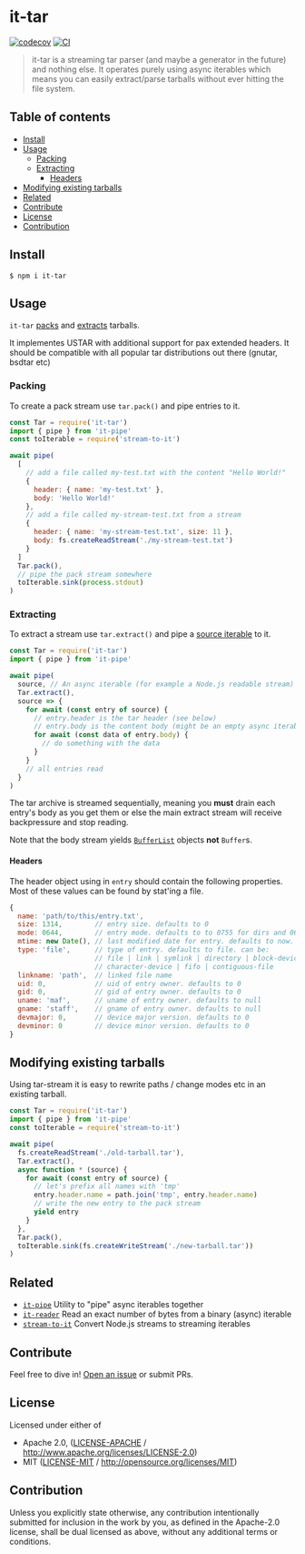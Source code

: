 # it-tar <!-- omit in toc -->

[![codecov](https://img.shields.io/codecov/c/github/alanshaw/it-tar.svg?style=flat-square)](https://codecov.io/gh/alanshaw/it-tar)
[![CI](https://img.shields.io/github/workflow/status/alanshaw/it-tar/test%20&%20maybe%20release/master?style=flat-square)](https://github.com/alanshaw/it-tar/actions/workflows/js-test-and-release.yml)

> it-tar is a streaming tar parser (and maybe a generator in the future) and nothing else. It operates purely using async iterables which means you can easily extract/parse tarballs without ever hitting the file system.

## Table of contents <!-- omit in toc -->

- [Install](#install)
- [Usage](#usage)
  - [Packing](#packing)
  - [Extracting](#extracting)
    - [Headers](#headers)
- [Modifying existing tarballs](#modifying-existing-tarballs)
- [Related](#related)
- [Contribute](#contribute)
- [License](#license)
- [Contribution](#contribution)

## Install

```console
$ npm i it-tar
```

## Usage

`it-tar` [packs](#packing) and [extracts](#extracts) tarballs.

It implementes USTAR with additional support for pax extended headers. It should be compatible with all popular tar distributions out there (gnutar, bsdtar etc)

### Packing

To create a pack stream use `tar.pack()` and pipe entries to it.

```js
const Tar = require('it-tar')
import { pipe } from 'it-pipe'
const toIterable = require('stream-to-it')

await pipe(
  [
    // add a file called my-test.txt with the content "Hello World!"
    {
      header: { name: 'my-test.txt' },
      body: 'Hello World!'
    },
    // add a file called my-stream-test.txt from a stream
    {
      header: { name: 'my-stream-test.txt', size: 11 },
      body: fs.createReadStream('./my-stream-test.txt')
    }
  ]
  Tar.pack(),
  // pipe the pack stream somewhere
  toIterable.sink(process.stdout)
)
```

### Extracting

To extract a stream use `tar.extract()` and pipe a [source iterable](https://gist.github.com/alanshaw/591dc7dd54e4f99338a347ef568d6ee9#source-it) to it.

```js
const Tar = require('it-tar')
import { pipe } from 'it-pipe'

await pipe(
  source, // An async iterable (for example a Node.js readable stream)
  Tar.extract(),
  source => {
    for await (const entry of source) {
      // entry.header is the tar header (see below)
      // entry.body is the content body (might be an empty async iterable)
      for await (const data of entry.body) {
        // do something with the data
      }
    }
    // all entries read
  }
)
```

The tar archive is streamed sequentially, meaning you **must** drain each entry's body as you get them or else the main extract stream will receive backpressure and stop reading.

Note that the body stream yields [`BufferList`](https://npm.im/bl) objects **not** `Buffer`s.

#### Headers

The header object using in `entry` should contain the following properties.
Most of these values can be found by stat'ing a file.

```js
{
  name: 'path/to/this/entry.txt',
  size: 1314,        // entry size. defaults to 0
  mode: 0644,        // entry mode. defaults to to 0755 for dirs and 0644 otherwise
  mtime: new Date(), // last modified date for entry. defaults to now.
  type: 'file',      // type of entry. defaults to file. can be:
                     // file | link | symlink | directory | block-device
                     // character-device | fifo | contiguous-file
  linkname: 'path',  // linked file name
  uid: 0,            // uid of entry owner. defaults to 0
  gid: 0,            // gid of entry owner. defaults to 0
  uname: 'maf',      // uname of entry owner. defaults to null
  gname: 'staff',    // gname of entry owner. defaults to null
  devmajor: 0,       // device major version. defaults to 0
  devminor: 0        // device minor version. defaults to 0
}
```

## Modifying existing tarballs

Using tar-stream it is easy to rewrite paths / change modes etc in an existing tarball.

```js
const Tar = require('it-tar')
import { pipe } from 'it-pipe'
const toIterable = require('stream-to-it')

await pipe(
  fs.createReadStream('./old-tarball.tar'),
  Tar.extract(),
  async function * (source) {
    for await (const entry of source) {
      // let's prefix all names with 'tmp'
      entry.header.name = path.join('tmp', entry.header.name)
      // write the new entry to the pack stream
      yield entry
    }
  },
  Tar.pack(),
  toIterable.sink(fs.createWriteStream('./new-tarball.tar'))
)
```

## Related

- [`it-pipe`](https://www.npmjs.com/package/it-pipe) Utility to "pipe" async iterables together
- [`it-reader`](https://www.npmjs.com/package/it-reader) Read an exact number of bytes from a binary (async) iterable
- [`stream-to-it`](https://www.npmjs.com/package/stream-to-it) Convert Node.js streams to streaming iterables

## Contribute

Feel free to dive in! [Open an issue](https://github.com/alanshaw/it-tar/issues/new) or submit PRs.

## License

Licensed under either of

- Apache 2.0, ([LICENSE-APACHE](LICENSE-APACHE) / <http://www.apache.org/licenses/LICENSE-2.0>)
- MIT ([LICENSE-MIT](LICENSE-MIT) / <http://opensource.org/licenses/MIT>)

## Contribution

Unless you explicitly state otherwise, any contribution intentionally submitted for inclusion in the work by you, as defined in the Apache-2.0 license, shall be dual licensed as above, without any additional terms or conditions.
